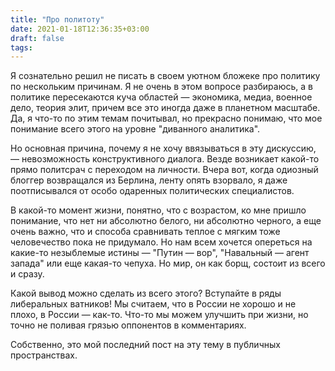 ```yaml
---
title: "Про политоту"
date: 2021-01-18T12:36:35+03:00
draft: false
tags:
---
```


Я сознательно решил не писать в своем уютном бложеке про политику по нескольким причинам. Я не очень в этом вопросе
разбираюсь, а в политике пересекаются куча областей — экономика, медиа, военное дело, теория элит, причем все это иногда
даже в планетном масштабе. Да, я что-то по этим темам почитывал, но прекрасно понимаю, что мое понимание всего этого на
уровне "диванного аналитика".

<!--more-->

Но основная причина, почему я не хочу ввязываться в эту дискуссию, — невозможность конструктивного диалога. Везде возникает какой-то прямо политсрач с переходом на личности. Вчера вот, когда одиозный блоггер возвращался из Берлина, ленту опять взорвало, я даже поотписывался от особо одаренных политических специалистов.

В какой-то момент жизни, понятно, что с возрастом, ко мне пришло понимание, что нет ни абсолютно белого, ни абсолютно черного, а еще очень важно, что и способа сравнивать теплое с мягким тоже человечество пока не придумало. Но нам всем хочется опереться на какие-то незыблемые истины — "Путин — вор", "Навальный — агент запада" или еще какая-то чепуха. Но мир, он как борщ, состоит из всего и сразу.

Какой вывод можно сделать из всего этого? Вступайте в ряды либеральных ватников! Мы считаем, что в России не хорошо и не плохо, в России — как-то. Что-то мы можем улучшить при жизни, но точно не поливая грязью оппонентов в комментариях.

Собственно, это мой последний пост на эту тему в публичных пространствах.
